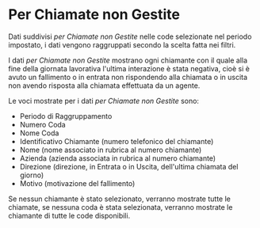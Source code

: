 # Per Chiamate non Gestite 

Dati suddivisi *per Chiamate non Gestite* nelle code selezionate 
nel periodo impostato, i dati vengono raggruppati secondo la scelta 
fatta nei filtri.

I dati *per Chiamate non Gestite* mostrano ogni chiamante con il quale 
alla fine della giornata lavorativa l'ultima interazione è stata 
negativa, cioè si è avuto un fallimento o in entrata non rispondendo 
alla chiamata o in uscita non avendo risposta alla chiamata effettuata 
da un agente.

Le voci mostrate per i dati *per Chiamate non Gestite* sono:

- Periodo di Raggruppamento
- Numero Coda
- Nome Coda
- Identificativo Chiamante (numero telefonico del chiamante)
- Nome (nome associato in rubrica al numero chiamante)
- Azienda (azienda associata in rubrica al numero chiamante)
- Direzione (direzione, in Entrata o in Uscita, dell'ultima 
chiamata del giorno) 
- Motivo (motivazione del fallimento)

Se nessun chiamante è stato selezionato, verranno mostrate tutte le 
chiamate, se nessuna coda è stata selezionata, verranno mostrate le
chiamante di tutte le code disponibili. 
